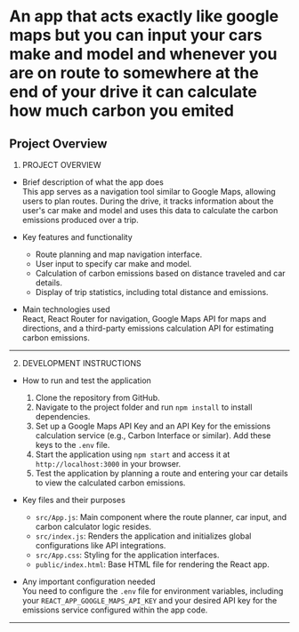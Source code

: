 # An app that acts exactly like google maps but you can input your cars make and model and whenever you are on route to somewhere at the end of your drive it can calculate how much carbon you emited

## Project Overview
1. PROJECT OVERVIEW

- Brief description of what the app does  
This app serves as a navigation tool similar to Google Maps, allowing users to plan routes. During the drive, it tracks information about the user's car make and model and uses this data to calculate the carbon emissions produced over a trip.  

- Key features and functionality  
  - Route planning and map navigation interface.  
  - User input to specify car make and model.  
  - Calculation of carbon emissions based on distance traveled and car details.  
  - Display of trip statistics, including total distance and emissions.  

- Main technologies used  
React, React Router for navigation, Google Maps API for maps and directions, and a third-party emissions calculation API for estimating carbon emissions.  

---

2. DEVELOPMENT INSTRUCTIONS  

- How to run and test the application  
  1. Clone the repository from GitHub.  
  2. Navigate to the project folder and run `npm install` to install dependencies.  
  3. Set up a Google Maps API Key and an API Key for the emissions calculation service (e.g., Carbon Interface or similar). Add these keys to the `.env` file.    
  4. Start the application using `npm start` and access it at `http://localhost:3000` in your browser.  
  5. Test the application by planning a route and entering your car details to view the calculated carbon emissions.  

- Key files and their purposes  

  - `src/App.js`: Main component where the route planner, car input, and carbon calculator logic resides.  
  - `src/index.js`: Renders the application and initializes global configurations like API integrations.  
  - `src/App.css`: Styling for the application interfaces.  
  - `public/index.html`: Base HTML file for rendering the React app.  

- Any important configuration needed  
You need to configure the `.env` file for environment variables, including your `REACT_APP_GOOGLE_MAPS_API_KEY` and your desired API key for the emissions service configured within the app code.  

---